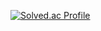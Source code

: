 [![Solved.ac Profile](http://mazassumnida.wtf/api/generate_badge?boj=sbi06193)](https://solved.ac/sbi06193)
